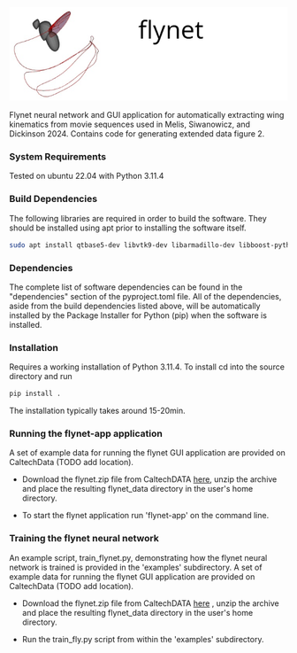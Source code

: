 ![header](images/flynet_header.png)

Flynet neural network and GUI application for automatically extracting wing
kinematics from movie sequences used in Melis, Siwanowicz, and Dickinson 2024.
Contains code for generating extended data figure 2.


### System Requirements

Tested on ubuntu 22.04 with Python 3.11.4

### Build Dependencies 

The following libraries are required in order to build the software. They
should be installed using apt prior to installing the software itself.  

```bash
sudo apt install qtbase5-dev libvtk9-dev libarmadillo-dev libboost-python-dev libboost-numpy-dev
```

### Dependencies
The complete list of software dependencies can be found in the "dependencies"
section of the pyproject.toml file. All of the dependencies, aside from the
build dependencies listed above,  will be automatically installed by the
Package Installer for Python (pip) when the software is installed.

### Installation
Requires a working installation of Python 3.11.4. To install cd into the source
directory and run
```bash
pip install .
```
The installation typically takes around 15-20min. 

### Running the flynet-app application

A set of example data for running the flynet GUI application are provided on
CaltechData (TODO add location).   

* Download the flynet.zip file from CaltechDATA
  [here](https://data.caltech.edu/records/aypcy-ck464), unzip the archive and
  place the resulting flynet_data directory in the user's home directory. 

* To start the flynet application run 'flynet-app' on the command line. 

### Training the flynet neural network

An example script, train_flynet.py,  demonstrating how the flynet neural
network is trained is provided in the 'examples' subdirectory.  A set of
example data for running the flynet GUI application are provided on CaltechData
(TODO add location).   

* Download the flynet.zip file from CaltechDATA
  [here](https://data.caltech.edu/records/aypcy-ck464) , unzip the archive and
  place the resulting flynet_data directory in the user's home directory. 

* Run the train_fly.py script from within the 'examples' subdirectory.





